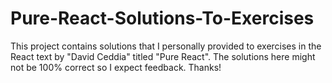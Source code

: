# Pure-React-Solutions-To-Exercises
This project contains solutions that I personally provided to exercises in the React text by "David Ceddia" titled "Pure React". The solutions here might not be 100% correct so I expect feedback. Thanks!
